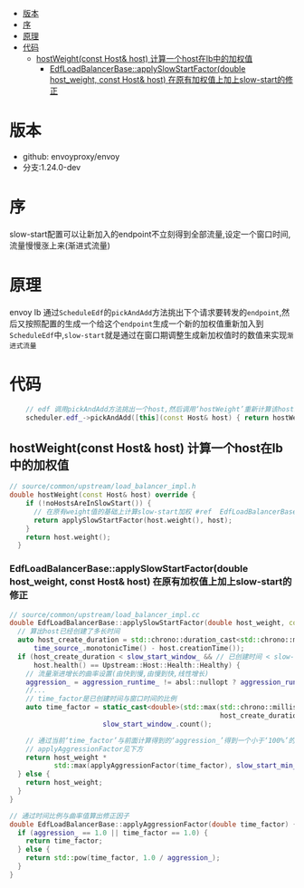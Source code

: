 - [版本](#版本)
- [序](#序)
- [原理](#原理)
- [代码](#代码)
  - [hostWeight(const Host\& host) 计算一个host在lb中的加权值](#hostweightconst-host-host-计算一个host在lb中的加权值)
    - [EdfLoadBalancerBase::applySlowStartFactor(double host\_weight, const Host\& host) 在原有加权值上加上slow-start的修正](#edfloadbalancerbaseapplyslowstartfactordouble-host_weight-const-host-host-在原有加权值上加上slow-start的修正)

# 版本
+ github: envoyproxy/envoy
+ 分支:1.24.0-dev

# 序
slow-start配置可以让新加入的endpoint不立刻得到全部流量,设定一个窗口时间,流量慢慢涨上来(渐进式流量)

# 原理
envoy lb 通过`ScheduleEdf`的`pickAndAdd`方法挑出下个请求要转发的`endpoint`,然后又按照配置的生成一个给这个`endpoint`生成一个新的加权值重新加入到`ScheduleEdf`中,`slow-start`就是通过在窗口期调整生成新加权值时的数值来实现`渐进式流量`

# 代码
```cpp
    // edf 调用pickAndAdd方法挑出一个host,然后调用‘hostWeight’重新计算该host的加权值加回edf
    scheduler.edf_->pickAndAdd([this](const Host& host) { return hostWeight(host); });
```
## hostWeight(const Host& host) 计算一个host在lb中的加权值
```cpp
// source/common/upstream/load_balancer_impl.h
double hostWeight(const Host& host) override {
    if (!noHostsAreInSlowStart()) {
      // 在原有weight值的基础上计算slow-start加权 #ref  EdfLoadBalancerBase::applySlowStartFactor(double host_weight, const Host& host)
      return applySlowStartFactor(host.weight(), host);
    }
    return host.weight();
  }
```
###  EdfLoadBalancerBase::applySlowStartFactor(double host_weight, const Host& host) 在原有加权值上加上slow-start的修正
```cpp
// source/common/upstream/load_balancer_impl.cc
double EdfLoadBalancerBase::applySlowStartFactor(double host_weight, const Host& host) {
  // 算出host已经创建了多长时间
  auto host_create_duration = std::chrono::duration_cast<std::chrono::milliseconds>(
      time_source_.monotonicTime() - host.creationTime());
  if (host_create_duration < slow_start_window_ && // 已创建时间 < slow-start窗口时间说明host还在窗口期,需要继续使用slow-start修正加权值
      host.health() == Upstream::Host::Health::Healthy) { 
    // 流量渐进增长的曲率设置(由快到慢,由慢到快,线性增长)
    aggression_ = aggression_runtime_ != absl::nullopt ? aggression_runtime_.value().value() : 1.0;
    //... 
    // time_factor是已创建时间与窗口时间的比例
    auto time_factor = static_cast<double>(std::max(std::chrono::milliseconds(1).count(),
                                                    host_create_duration.count())) /
                       slow_start_window_.count();

    // 通过当前‘time_factor’与前面计算得到的‘aggression_’得到一个小于‘100%’的值,乘以原来的host_weight就得到了slow-start修正后的加权值
    // applyAggressionFactor见下方
    return host_weight *
           std::max(applyAggressionFactor(time_factor), slow_start_min_weight_percent_);
  } else {
    return host_weight;
  }
}

// 通过时间比例与曲率值算出修正因子
double EdfLoadBalancerBase::applyAggressionFactor(double time_factor) {
  if (aggression_ == 1.0 || time_factor == 1.0) {
    return time_factor;
  } else {
    return std::pow(time_factor, 1.0 / aggression_);
  }
}

```